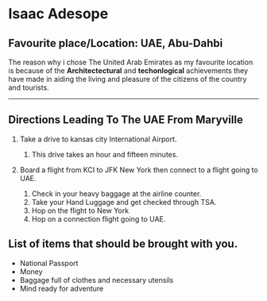 # Isaac Adesope
## Favourite place/Location: UAE, Abu-Dahbi

The reason why i chose The United Arab Emirates as my favourite location is because of the **Architectectural** and **techonlogical** achievements they have made in aiding the living and pleasure of the citizens of the country and tourists.

 --- 

## Directions Leading To The UAE From Maryville
1. Take a drive to kansas city International Airport.

    1. This drive takes an hour and fifteen minutes.

2. Board a flight from KCI to JFK New York then connect to a flight going to UAE.

    1. Check in your heavy baggage at the airline counter.
    2. Take your Hand Luggage and get checked through TSA.
    3. Hop on the flight to New York
    4. Hop on a connection flight going to UAE. 

## List of items that should be brought with you.
* National Passport
* Money
* Baggage full of clothes and necessary utensils
* Mind ready for adventure

      